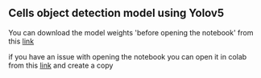 ## Cells object detection model using Yolov5

You can download the model weights 'before opening the notebook' from this [link](https://drive.google.com/file/d/1fdmjjOXHV50FwILka3uc37LMYxHEKeD3/view?usp=sharing)

if you have an issue with opening the notebook you can open it in colab from this [link](https://colab.research.google.com/drive/1wg7XwDMH32vAm80eDJj8w0jvQMDxmsJ6?usp=sharing) and create a copy

